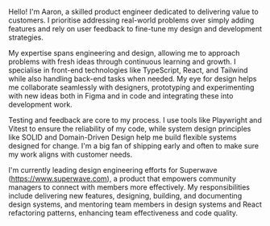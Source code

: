 Hello! I'm Aaron, a skilled product engineer dedicated to delivering value to customers. I prioritise addressing real-world problems over simply adding features and rely on user feedback to fine-tune my design and development strategies.

My expertise spans engineering and design, allowing me to approach problems with fresh ideas through continuous learning and growth. I specialise in front-end technologies like TypeScript, React, and Tailwind while also handling back-end tasks when needed. My eye for design helps me collaborate seamlessly with designers, prototyping and experimenting with new ideas both in Figma and in code and integrating these into development work.

Testing and feedback are core to my process. I use tools like Playwright and Vitest to ensure the reliability of my code, while system design principles like SOLID and Domain-Driven Design help me build flexible systems designed for change. I'm a big fan of shipping early and often to make sure my work aligns with customer needs.

I'm currently leading design engineering efforts for Superwave (https://www.superwave.com), a product that empowers community managers to connect with members more effectively. My responsibilities include delivering new features, designing, building, and documenting design systems, and mentoring team members in design systems and React refactoring patterns, enhancing team effectiveness and code quality.
